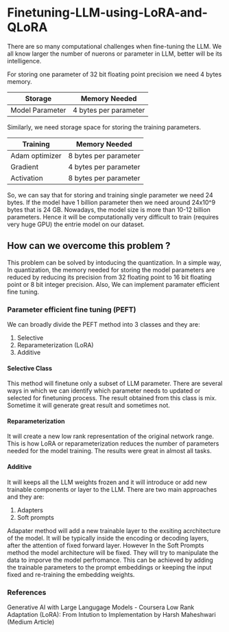 # Finetuning-LLM-using-LoRA-and-QLoRA

There are so many computational challenges when fine-tuning the LLM. We all know larger the number of nuerons or parameter in LLM, better will be its intelligence.

For storing one parameter of 32 bit floating point precision we need 4 bytes memory.

| Storage | Memory Needed | 
|---------|-------------|
| Model Parameter | 4 bytes per parameter  | 

Similarly, we need storage space for storing the training parameters.

| Training | Memory Needed | 
|---------|-------------|
| Adam optimizer | 8 bytes per parameter  | 
| Gradient | 4 bytes per parameter | 
| Activation | 8 bytes per parameter | 

So, we can say that for storing and training single parameter we need 24 bytes. If the model have 1 billion parameter then we need around 24x10^9 bytes that is 24 GB. Nowadays, the model size
is more than 10-12 billion parameters. Hence it will be computationally very difficult to train (requires very huge GPU) the entrie model on our dataset.

## How can we overcome this problem ?
This problem can be solved by intoducing the quantization. In a simple way, In quantization, the memory needed for storing the model parameters are reduced by reducing its precision from 32 
floating point to 16 bit floating point or 8 bit integer precision. Also, We can implement paramater efficient fine tuning.

### Parameter efficient fine tuning (PEFT)
We can broadly divide the PEFT method into 3 classes and they are:
1. Selective
2. Reparameterization (LoRA)
3. Additive

#### Selective Class
This method will finetune only a subset of LLM parameter. There are several ways in which we can identify which parameter needs to updated or selected for finetuning process. 
The result obtained from this class is mix. Sometime it will generate great result and sometimes not.

#### Reparameterization
It will create a new low rank representation of the original network range. This is how LoRA or reparameterization reduces the number of parameters needed for the model training.
The results were great in almost all tasks.

#### Additive 
It will keeps all the LLM weights frozen and it will introduce or add new trainable components or layer to the LLM. There are two main approaches and they are:
1. Adapters
2. Soft prompts

Adapater method will add a new trainable layer to the exsiting acrchitecture of the model. It will be typically inside the encoding or decoding layers, after the attention of fixed
forward layer. However In the Soft Prompts method the model architecture will be fixed. They will try to manipulate the data to imporve the model perfromance. This can be achieved
by adding the trainable parameters to the prompt embeddings or keeping the input fixed and re-training the embedding weights.





### References

Generative AI with Large Langugage Models - Coursera
Low Rank Adaptation (LoRA): From Intution to Implementation by Harsh Maheshwari (Medium Article)



